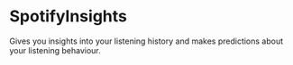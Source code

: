 # SpotifyInsights
Gives you insights into your listening history and makes predictions about your listening behaviour.
